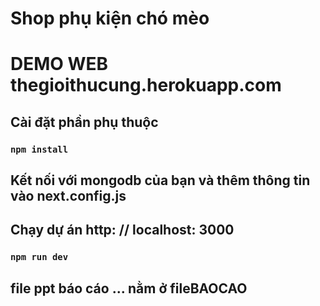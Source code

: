 # Shop phụ kiện chó mèo
# DEMO WEB thegioithucung.herokuapp.com






## Cài đặt phần phụ thuộc
### `npm install`

## Kết nối với mongodb của bạn và thêm thông tin vào next.config.js

## Chạy dự án http: // localhost: 3000
### `npm run dev`


## file ppt báo cáo ... nằm ở fileBAOCAO 
